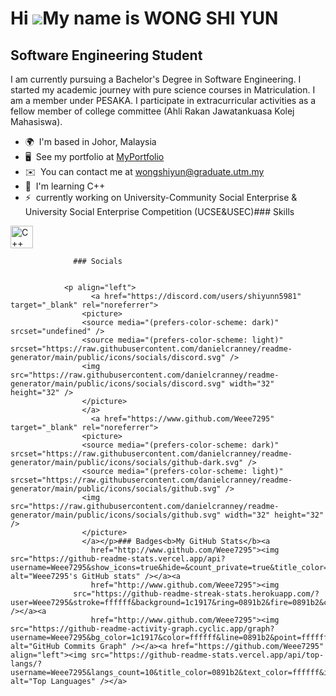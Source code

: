 Hi ![](https://user-images.githubusercontent.com/18350557/176309783-0785949b-9127-417c-8b55-ab5a4333674e.gif)My name is WONG SHI YUN
====================================================================================================================================

Software Engineering Student
----------------------------

I am currently pursuing a Bachelor's Degree in Software Engineering. I started my academic journey with pure science courses in Matriculation. I am a member under PESAKA. I participate in extracurricular activities as a fellow member of college committee (Ahli Rakan Jawatankuasa Kolej Mahasiswa).

*   🌍  I'm based in Johor, Malaysia
*   🖥️  See my portfolio at [MyPortfolio](http://weee7295.github.io/wongshiyun.github.io/)
*   ✉️  You can contact me at [wongshiyun@graduate.utm.my](mailto:wongshiyun@graduate.utm.my)
*   🧠  I'm learning C++
*   ⚡  currently working on University-Community Social Enterprise & University Social Enterprise Competition (UCSE&USEC)### Skills 
<p align="left">
<a href="https://docs.microsoft.com/en-us/cpp/?view=msvc-170" target="_blank" rel="noreferrer"><img src="https://raw.githubusercontent.com/danielcranney/readme-generator/main/public/icons/skills/cplusplus-colored.svg" width="36" height="36" alt="C++" /></a>
                    </p>
                    
                  ### Socials
                  
                  
                <p align="left">
                      <a href="https://discord.com/users/shiyunn5981" target="_blank" rel="noreferrer">
                    <picture>
                    <source media="(prefers-color-scheme: dark)" srcset="undefined" />
                    <source media="(prefers-color-scheme: light)" srcset="https://raw.githubusercontent.com/danielcranney/readme-generator/main/public/icons/socials/discord.svg" />
                    <img src="https://raw.githubusercontent.com/danielcranney/readme-generator/main/public/icons/socials/discord.svg" width="32" height="32" />
                    </picture>
                    </a>
                      <a href="https://www.github.com/Weee7295" target="_blank" rel="noreferrer">
                    <picture>
                    <source media="(prefers-color-scheme: dark)" srcset="https://raw.githubusercontent.com/danielcranney/readme-generator/main/public/icons/socials/github-dark.svg" />
                    <source media="(prefers-color-scheme: light)" srcset="https://raw.githubusercontent.com/danielcranney/readme-generator/main/public/icons/socials/github.svg" />
                    <img src="https://raw.githubusercontent.com/danielcranney/readme-generator/main/public/icons/socials/github.svg" width="32" height="32" />
                    </picture>
                    </a></p>### Badges<b>My GitHub Stats</b><a
                      href="http://www.github.com/Weee7295"><img src="https://github-readme-stats.vercel.app/api?username=Weee7295&show_icons=true&hide=&count_private=true&title_color=0891b2&text_color=ffffff&icon_color=0891b2&bg_color=1c1917&hide_border=true&show_icons=true" alt="Weee7295's GitHub stats" /></a><a
                      href="http://www.github.com/Weee7295"><img
                  src="https://github-readme-streak-stats.herokuapp.com/?user=Weee7295&stroke=ffffff&background=1c1917&ring=0891b2&fire=0891b2&currStreakNum=ffffff&currStreakLabel=0891b2&sideNums=ffffff&sideLabels=ffffff&dates=ffffff&hide_border=true" /></a><a
                      href="http://www.github.com/Weee7295"><img src="https://github-readme-activity-graph.cyclic.app/graph?username=Weee7295&bg_color=1c1917&color=ffffff&line=0891b2&point=ffffff&area_color=1c1917&area=true&hide_border=true&custom_title=GitHub%20Commits%20Graph" alt="GitHub Commits Graph" /></a><a href="https://github.com/Weee7295" align="left"><img src="https://github-readme-stats.vercel.app/api/top-langs/?username=Weee7295&langs_count=10&title_color=0891b2&text_color=ffffff&icon_color=0891b2&bg_color=1c1917&hide_border=true&locale=en&custom_title=Top%20%Languages" alt="Top Languages" /></a>
